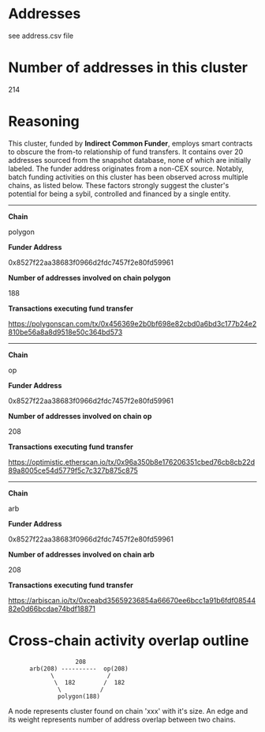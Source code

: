 # Addresses

see address.csv file

# Number of addresses in this cluster

214

# Reasoning

This cluster, funded by **Indirect Common Funder**, employs smart contracts to obscure the from-to relationship of fund transfers. It contains over 20 addresses sourced from the snapshot database, none of which are initially labeled. The funder address originates from a non-CEX source. Notably, batch funding activities on this cluster has been observed across multiple chains, as listed below. These factors strongly suggest the cluster's potential for being a sybil, controlled and financed by a single entity.

---

**Chain**

polygon

**Funder Address**

0x8527f22aa38683f0966d2fdc7457f2e80fd59961

**Number of addresses involved on chain polygon**

188

**Transactions executing fund transfer**

https://polygonscan.com/tx/0x456369e2b0bf698e82cbd0a6bd3c177b24e2810be56a8a8d9518e50c364bd573

---

**Chain**

op

**Funder Address**

0x8527f22aa38683f0966d2fdc7457f2e80fd59961

**Number of addresses involved on chain op**

208

**Transactions executing fund transfer**

https://optimistic.etherscan.io/tx/0x96a350b8e176206351cbed76cb8cb22d89a8005ce54d5779f5c7c327b875c875

---

**Chain**

arb

**Funder Address**

0x8527f22aa38683f0966d2fdc7457f2e80fd59961

**Number of addresses involved on chain arb**

208

**Transactions executing fund transfer**

https://arbiscan.io/tx/0xceabd35659236854a66670ee6bcc1a91b6fdf0854482e0d66bcdae74bdf18871

# Cross-chain activity overlap outline

                       208
          arb(208) ----------  op(208)
                \               /
                 \  182        /  182
                  \           /
                  polygon(188)

A node represents cluster found on chain 'xxx' with it's size. An edge and its weight represents number of address overlap between two chains.
